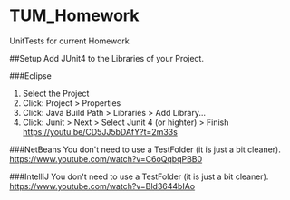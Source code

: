 # TUM_Homework
UnitTests for current Homework

##Setup
Add JUnit4 to the Libraries of your Project.

###Eclipse
1. Select the Project
2. Click: Project > Properties
3. Click: Java Build Path > Libraries > Add Library...
4. Click: Junit > Next > Select Junit 4 (or highter) > Finish
https://youtu.be/CD5JJ5bDAfY?t=2m33s

###NetBeans
You don't need to use a TestFolder (it is just a bit cleaner).
https://www.youtube.com/watch?v=C6oQqbqPBB0

###IntelliJ
You don't need to use a TestFolder (it is just a bit cleaner).
https://www.youtube.com/watch?v=Bld3644bIAo
